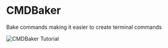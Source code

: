 # CMDBaker
Bake commands making it easier to create terminal commands

![CMDBaker Tutorial](https://imgur.com/fck4GiU.gif)
